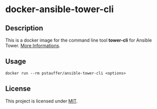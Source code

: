 # docker-ansible-tower-cli

## Description
This is a docker image for the command line tool **tower-cli** for Ansible Tower. [More Informations](http://tower-cli.readthedocs.io).

## Usage

```
docker run --rm pstauffer/ansible-tower-cli <options>
```

## License
This project is licensed under [MIT](http://opensource.org/licenses/MIT).
